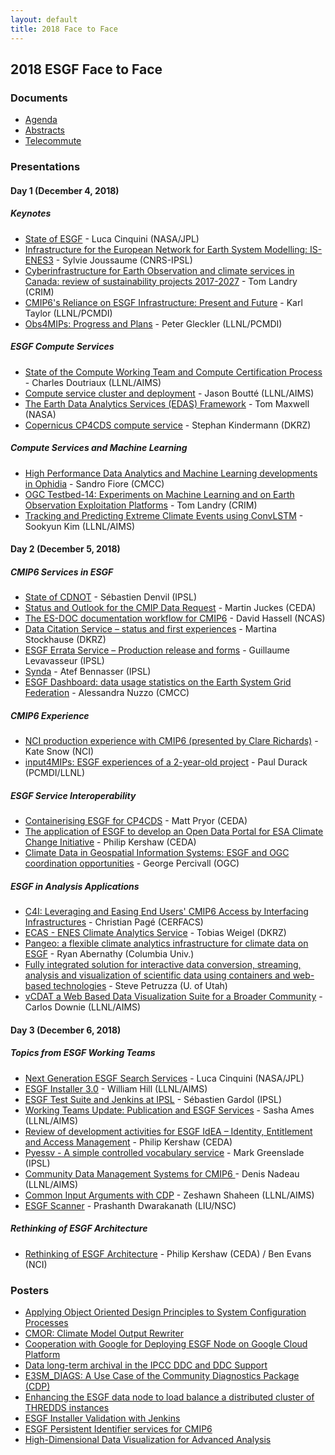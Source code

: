 ```yaml
---
layout: default
title: 2018 Face to Face
---
```


## 2018 ESGF Face to Face

### Documents

* [Agenda][agenda]
* [Abstracts][abstracts]
* [Telecommute][telecommute]

### Presentations

#### Day 1 (December 4, 2018)

##### Keynotes

* [State of ESGF]({{site.esgf-media}}/2018-F2F/2018-12-04/ESGF_2018_F2F_Luca_Cinquini_State_Of_ESGF.pdf) - Luca Cinquini (NASA/JPL)
* [Infrastructure for the European Network for Earth System Modelling: IS-ENES3]({{site.esgf-media}}/2018-F2F/2018-12-04/181204_ESGF_F2F_IS-ENES3-V2-Joussaume.pdf) - Sylvie Joussaume (CNRS-IPSL)
* [Cyberinfrastructure for Earth Observation and climate services in Canada: review of sustainability projects 2017-2027]({{site.esgf-media}}/2018-F2F/2018-12-04/CRIM_tl-Landry.pptx) - Tom Landry (CRIM)
* [CMIP6's Reliance on ESGF Infrastructure: Present and Future]({{site.esgf-media}}/2018-F2F/2018-12-04/CMIP-WIP_Taylor.pdf) - Karl Taylor (LLNL/PCMDI)
* [Obs4MIPs: Progress and Plans]({{site.esgf-media}}/2018-F2F/2018-12-04/GLECKLER_obs4MIPs_ESGF_F2F_DC_DEC2018_dec3a.pdf) - Peter Gleckler (LLNL/PCMDI)

##### ESGF Compute Services

* [State of the Compute Working Team and Compute Certification Process]({{site.esgf-media}}/2018-F2F/2018-12-04/ESGF_F2F_2018_CWT_Presentation_Doutriaux.pptx) - Charles Doutriaux (LLNL/AIMS)
* [Compute service cluster and deployment]({{site.esgf-media}}/2018-F2F/2018-12-04/ESGF_CWT_Presentation_2018-Boutte.pptx) - Jason Boutté (LLNL/AIMS)
* [The Earth Data Analytics Services (EDAS) Framework]({{site.esgf-media}}/2018-F2F/2018-12-04/EDAS_slides-ESGF-Maxwell.pptx) - Tom Maxwell (NASA)
* [Copernicus CP4CDS compute service]({{site.esgf-media}}/2018-F2F/2018-12-04/ESGF-2018-Copernicus-compute-service-Kindermann.pptx) - Stephan Kindermann (DKRZ)

##### Compute Services and Machine Learning

* [High Performance Data Analytics and Machine Learning developments in Ophidia]({{site.esgf-media}}/2018-F2F/2018-12-04/ESGF_Fiore_v2.7pub.pdf) - Sandro Fiore (CMCC)
* [OGC Testbed-14: Experiments on Machine Learning and on Earth Observation Exploitation Platforms]({{site.esgf-media}}/2018-F2F/2018-12-04/Tom_Landry-OGC_testbeds_ML_EO.pptx) - Tom Landry (CRIM)
* [Tracking and Predicting Extreme Climate Events using ConvLSTM]({{site.esgf-media}}/2018-F2F/2018-12-04/SooKim_ESGF.pptx) - Sookyun Kim (LLNL/AIMS)

#### Day 2 (December 5, 2018)

##### CMIP6 Services in ESGF

* [State of CDNOT]({{site.esgf-media}}/2018-F2F/2018-12-05/ESGF-F2F-2018-CDNOT-DENVIL.pdf) - Sébastien Denvil (IPSL)
* [Status and Outlook for the CMIP Data Request]({{site.esgf-media}}/2018-F2F/2018-12-05/ESGF2018_IS-ENES_DataRequest_v01-Juckes.pdf) - Martin Juckes (CEDA)
* [The ES-DOC documentation workflow for CMIP6]({{site.esgf-media}}/2018-F2F/2018-12-05/ESGF-F2F-2018-ES-DOC-Hassell.pdf) - David Hassell (NCAS)
* [Data Citation Service – status and first experiences]({{site.esgf-media}}/2018-F2F/2018-12-05/ESGF2018_CitationService-Stockhause.pptx) - Martina Stockhause (DKRZ)
* [ESGF Errata Service – Production release and forms]({{site.esgf-media}}/2018-F2F/2018-12-05/2018-12-05_-_ESGF_F2F_Errata_Service-Levavasseur.pdf) - Guillaume Levavasseur (IPSL)
* [Synda]({{site.esgf-media}}/2018-F2F/2018-12-05/2018-12-05_-_ESGF_F2F_Synda-BenNasser.pdf) - Atef Bennasser (IPSL)
* [ESGF Dashboard: data usage statistics on the Earth System Grid Federation]({{site.esgf-media}}/2018-F2F/2018-12-05/ALESSANDRA_NUZZO_ESGF-Dashboard_2018.pptx) - Alessandra Nuzzo (CMCC)

##### CMIP6 Experience

* [NCI production experience with CMIP6 (presented by Clare Richards)]({{site.esgf-media}}/2018-F2F/2018-12-05/NCI_ESGF_Presentation_2018.-Snow.pptx) - Kate Snow (NCI)
* [input4MIPs: ESGF experiences of a 2-year-old project]({{site.esgf-media}}/2018-F2F/2018-12-05/181205_durack1_input4MIPsUpdate.pptx) - Paul Durack (PCMDI/LLNL)

##### ESGF Service Interoperability

* [Containerising ESGF for CP4CDS]({{site.esgf-media}}/2018-F2F/2018-12-05/MATT2018-12-ESGF-F2F-Pryor.pptx) - Matt Pryor (CEDA)
* [The application of ESGF to develop an Open Data Portal for ESA Climate Change Initiative]({{site.esgf-media}}/2018-F2F/2018-12-05/PHILIPCCI-Open-Data-Portal-Kershaw-Philip-ESGF-F2F-2018.pptx) - Philip Kershaw (CEDA)
* [Climate Data in Geospatial Information Systems: ESGF and OGC coordination opportunities]({{site.esgf-media}}/2018-F2F/2018-12-05/GEORGE20181205_ESGF_OGC-Percivall.pptx) - George Percivall (OGC)

##### ESGF in Analysis Applications

* [C4I: Leveraging and Easing End Users' CMIP6 Access by Interfacing Infrastructures]({{site.esgf-media}}/2018-F2F/2018-12-05/CHRISTIANESGF_Analysis_Christian_Page_CERFACS_DARE.pptx) - Christian Pagé (CERFACS)
* [ECAS - ENES Climate Analytics Service]({{site.esgf-media}}/2018-F2F/2018-12-05/ECAS_ESGF_F2F2018-Weigel.pdf) - Tobias Weigel (DKRZ)
* [Pangeo: a flexible climate analytics infrastructure for climate data on ESGF]({{site.esgf-media}}/2018-F2F/2018-12-05/Pangeo_ESGF-Abernathy.key) - Ryan Abernathy (Columbia Univ.)
* [Fully integrated solution for interactive data conversion, streaming, analysis and visualization of scientific data using containers and web-based technologies]({{site.esgf-media}}/2018-F2F/2018-12-05/STEVEF2F-ESGF-Petruzza.pptx) - Steve Petruzza (U. of Utah)
* [vCDAT a Web Based Data Visualization Suite for a Broader Community]({{site.esgf-media}}/2018-F2F/2018-12-05/CarlosESGF_vCDAT_Presentation_2018_(Final_draft)-Downie.pptx) - Carlos Downie (LLNL/AIMS)

#### Day 3 (December 6, 2018)

##### Topics from ESGF Working Teams

* [Next Generation ESGF Search Services]({{site.esgf-media}}/2018-F2F/2018-12-06/ESGF_2018_F2F_Luca_Cinquini_Next_Generation_ESGF_Search_Services.pdf) - Luca Cinquini (NASA/JPL)
* [ESGF Installer 3.0]({{site.esgf-media}}/2018-F2F/2018-12-06/William_ESGF_IWT_F2F_Presentation_2018(final_draft)-Hill.pptx) - William Hill (LLNL/AIMS)
* [ESGF Test Suite and Jenkins at IPSL]({{site.esgf-media}}/2018-F2F/2018-12-06/Sebastientestsuite_jenkins_f2f_2018-Gardoll.pdf) - Sébastien Gardol (IPSL)
* [Working Teams Update: Publication and ESGF Services]({{site.esgf-media}}/2018-F2F/2018-12-06/Ames-F2F-2018v2.pptx) - Sasha Ames (LLNL/AIMS)
* [Review of development activities for ESGF IdEA – Identity, Entitlement and Access Management]({{site.esgf-media}}/2018-F2F/2018-12-06/IdEA-WT-ESGF-2018-Kershaw.pptx) - Philip Kershaw (CEDA)
* [Pyessv - A simple controlled vocabulary service]({{site.esgf-media}}/2018-F2F/2018-12-06/ESGF-F2F-2018-PYESSV-Greenslade.pdf) - Mark Greenslade (IPSL)
* [Community Data Management Systems for CMIP6 ]({{site.esgf-media}}/2018-F2F/2018-12-06/Denis_ESGF_Presentation_2018-Nadeau.pptx) - Denis Nadeau (LLNL/AIMS)
* [Common Input Arguments with CDP]({{site.esgf-media}}/2018-F2F/2018-12-06/Zeshawn_cdp_presentation_f2f_2018_v6-Shaheen.pptx) - Zeshawn Shaheen (LLNL/AIMS)
* [ESGF Scanner]({{site.esgf-media}}/2018-F2F/2018-12-06/Prashanth_2_esgf_scanner.pdf) - Prashanth Dwarakanath (LIU/NSC)

##### Rethinking of ESGF Architecture

* [Rethinking of ESGF Architecture]({{site.esgf-media}}/2018-F2F/2018-12-06/Rethinking_the_ESGF_Architecture-Kershaw.pptx) - Philip Kershaw (CEDA) / Ben Evans (NCI)

### Posters

* [Applying Object Oriented Design Principles to System Configuration Processes]({{site.esgf-media}}/2018-F2F/posters/Applying_Object_Oriented_Design_Principles_to_System_Configuration_Processes.pptx)
* [CMOR: Climate Model Output Rewriter]({{site.esgf-media}}/2018-F2F/posters/CMOR_Climate_Model_Output_Rewriter.pdf)
* [Cooperation with Google for Deploying ESGF Node on Google Cloud Platform]({{site.esgf-media}}/2018-F2F/posters/Cooperation_with_Google_for_Deploying_ESGF_Node_on_Google_Cloud_Platform.pdf)
* [Data long-term archival in the IPCC DDC and DDC Support]({{site.esgf-media}}/2018-F2F/posters/Data_long-term_archival_in_the_IPCC_DDC_and_DDC_Support.pdf)
* [E3SM_DIAGS: A Use Case of the Community Diagnostics Package (CDP)]({{site.esgf-media}}/2018-F2F/posters/E3SM_DIAGS_A_Use_Case_of_the_Community_Diagnostics_Package_(CDP).pptx)
* [Enhancing the ESGF data node to load balance a distributed cluster of THREDDS instances]({{site.esgf-media}}/2018-F2F/posters/Enhancing_the_ESGF_data_node_to_load_balance_a_distributed_cluster_of_THREDDS_instances.pdf)
* [ESGF Installer Validation with Jenkins]({{site.esgf-media}}/2018-F2F/posters/ESGF_Installer_Validation_with_Jenkins.pptx)
* [ESGF Persistent Identifier services for CMIP6]({{site.esgf-media}}/2018-F2F/posters/ESGF_Persistent_Identifier_services_for_CMIP6.pdf)
* [High-Dimensional Data Visualization for Advanced Analysis]({{site.esgf-media}}/2018-F2F/posters/HIGH-DIMENSIONAL_DATA_VISUALIZATION_FOR_ADVANCED_ANALYSIS.pptx)

[agenda]: {{site.esgf-media}}/2018-F2F/F2F-2018-Conference-Agenda.pdf
[abstracts]: {{site.esgf-media}}/2018-F2F/F2F-2018-Abstracts.pdf
[telecommute]: {{site.esgf-media}}/2018-F2F/2018-ESGF-F2F-Conference-Telecommuting.pdf
